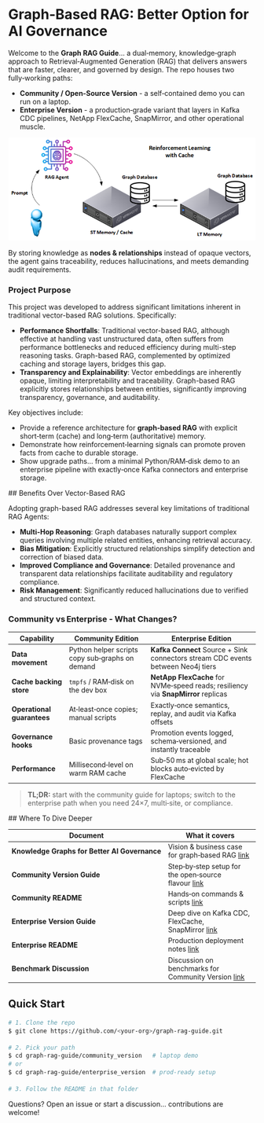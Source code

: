 # Graph‑Based RAG: Better Option for AI Governance

Welcome to the **Graph RAG Guide**... a dual‑memory, knowledge‑graph approach to Retrieval‑Augmented Generation (RAG) that delivers answers that are faster, clearer, and governed by design. The repo houses two fully‑working paths:

- **Community / Open‑Source Version** - a self‑contained demo you can run on a laptop.
- **Enterprise Version** - a production‑grade variant that layers in Kafka CDC pipelines, NetApp FlexCache, SnapMirror, and other operational muscle.

![Graph RAG with Reinforcement Learning](./images/reinforcement_learning.png)

By storing knowledge as **nodes & relationships** instead of opaque vectors, the agent gains traceability, reduces hallucinations, and meets demanding audit requirements.

### Project Purpose

This project was developed to address significant limitations inherent in traditional vector-based RAG solutions. Specifically:

- **Performance Shortfalls**: Traditional vector-based RAG, although effective at handling vast unstructured data, often suffers from performance bottlenecks and reduced efficiency during multi-step reasoning tasks. Graph-based RAG, complemented by optimized caching and storage layers, bridges this gap.
- **Transparency and Explainability**: Vector embeddings are inherently opaque, limiting interpretability and traceability. Graph-based RAG explicitly stores relationships between entities, significantly improving transparency, governance, and auditability.

Key objectives include:

- Provide a reference architecture for **graph‑based RAG** with explicit short‑term (cache) and long‑term (authoritative) memory.
- Demonstrate how reinforcement‑learning signals can promote proven facts from cache to durable storage.
- Show upgrade paths... from a minimal Python/RAM‑disk demo to an enterprise pipeline with exactly‑once Kafka connectors and enterprise storage.

## Benefits Over Vector-Based RAG

Adopting graph-based RAG addresses several key limitations of traditional RAG Agents:

- **Multi-Hop Reasoning**: Graph databases naturally support complex queries involving multiple related entities, enhancing retrieval accuracy.
- **Bias Mitigation**: Explicitly structured relationships simplify detection and correction of biased data.
- **Improved Compliance and Governance**: Detailed provenance and transparent data relationships facilitate auditability and regulatory compliance.
- **Risk Management**: Significantly reduced hallucinations due to verified and structured context.

### Community vs Enterprise - What Changes?

| Capability                 | Community Edition                               | Enterprise Edition                                                                |
| -------------------------- | ----------------------------------------------- | --------------------------------------------------------------------------------- |
| **Data movement**          | Python helper scripts copy sub‑graphs on demand | **Kafka Connect** Source + Sink connectors stream CDC events between Neo4j tiers  |
| **Cache backing store**    | `tmpfs` / RAM‑disk on the dev box               | **NetApp FlexCache** for NVMe‑speed reads; resiliency via **SnapMirror** replicas |
| **Operational guarantees** | At‑least‑once copies; manual scripts            | Exactly‑once semantics, replay, and audit via Kafka offsets                       |
| **Governance hooks**       | Basic provenance tags                           | Promotion events logged, schema‑versioned, and instantly traceable                |
| **Performance**            | Millisecond‑level on warm RAM cache             | Sub‑50 ms at global scale; hot blocks auto‑evicted by FlexCache                   |

> **TL;DR:** start with the community guide for laptops; switch to the enterprise path when you need 24×7, multi‑site, or compliance.

## Where To Dive Deeper

| Document                                      | What it covers                                                                                    |
| --------------------------------------------- | ------------------------------------------------------------------------------------------------- |
| **Knowledge Graphs for Better AI Governance** | Vision & business case for graph‑based RAG [link](./Knowledge_Graphs_for_Better_AI_Governance.md) |
| **Community Version Guide**            | Step‑by‑step setup for the open‑source flavour [link](./OSS_Community_Version.md)          |
| **Community README**                          | Hands‑on commands & scripts [link](./community_version/README.md)                          |
| **Enterprise Version Guide**           | Deep dive on Kafka CDC, FlexCache, SnapMirror [link](./Enterprise_Version.md)              |
| **Enterprise README**                         | Production deployment notes [link](./enterprise_version/README.md)                         |
| **Benchmark Discussion**                      | Discussion on benchmarks for Community Version [link](./OSS_Community_Benchmarks.md)                         |

## Quick Start

```bash
# 1. Clone the repo
$ git clone https://github.com/<your‑org>/graph‑rag‑guide.git

# 2. Pick your path
$ cd graph‑rag‑guide/community_version   # laptop demo
# or
$ cd graph‑rag‑guide/enterprise_version  # prod‑ready setup

# 3. Follow the README in that folder
```

Questions? Open an issue or start a discussion... contributions are welcome!
